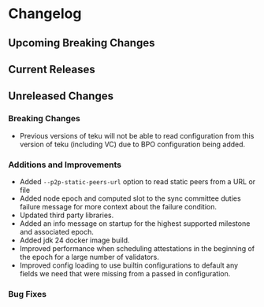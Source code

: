 # Changelog

## Upcoming Breaking Changes

## Current Releases

## Unreleased Changes

### Breaking Changes
- Previous versions of teku will not be able to read configuration from this version of teku (including VC) due to BPO configuration being added.

### Additions and Improvements
- Added `--p2p-static-peers-url` option to read static peers from a URL or file
- Added node epoch and computed slot to the sync committee duties failure message for more context about the failure condition.
- Updated third party libraries.
- Added an info message on startup for the highest supported milestone and associated epoch.
- Added jdk 24 docker image build.
- Improved performance when scheduling attestations in the beginning of the epoch for a large number of validators.
- Improved config loading to use builtin configurations to default any fields we need that were missing from a passed in configuration.

### Bug Fixes
